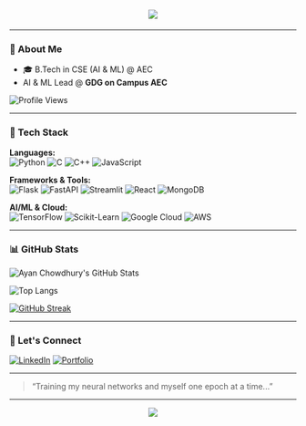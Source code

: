 <h1 align="center">
  <img src="https://readme-typing-svg.demolab.com?font=JetBrains+Mono&size=28&pause=1000&color=AA00FF&center=true&vCenter=true&width=800&lines=AYAN+CHOWDHURY;CSE+(AI+%26+ML)+Undergrad+%7C+GDG+AI+&+ML+Lead;Tech-Enthusiast+%7C+AI%2FML+Developer;Python+Wizard"/>
</h1>

---

### 🧠 About Me

- 🎓 B.Tech in CSE (AI & ML) @ AEC
- AI & ML Lead @ **GDG on Campus AEC**
<img src="https://komarev.com/ghpvc/?username=thegreatayanchowdhury&label=Profile%20views&color=0e75b6&style=flat" alt="Profile Views"/>

---

### 🚀 Tech Stack

**Languages:**  
![Python](https://img.shields.io/badge/Python-3670A0?style=for-the-badge&logo=python&logoColor=white)
![C](https://img.shields.io/badge/C-00599C?style=for-the-badge&logo=c&logoColor=white)
![C++](https://img.shields.io/badge/C++-00599C?style=for-the-badge&logo=c%2B%2B&logoColor=white)
![JavaScript](https://img.shields.io/badge/JavaScript-F7DF1E?style=for-the-badge&logo=javascript&logoColor=black)

**Frameworks & Tools:**  
![Flask](https://img.shields.io/badge/Flask-black?style=for-the-badge&logo=flask)
![FastAPI](https://img.shields.io/badge/FastAPI-005571?style=for-the-badge&logo=fastapi)
![Streamlit](https://img.shields.io/badge/Streamlit-FF4B4B?style=for-the-badge&logo=streamlit&logoColor=white)
![React](https://img.shields.io/badge/React-20232A?style=for-the-badge&logo=react&logoColor=61DAFB)
![MongoDB](https://img.shields.io/badge/MongoDB-4EA94B?style=for-the-badge&logo=mongodb&logoColor=white)

**AI/ML & Cloud:**  
![TensorFlow](https://img.shields.io/badge/TensorFlow-FF6F00?style=for-the-badge&logo=tensorflow&logoColor=white)
![Scikit-Learn](https://img.shields.io/badge/Scikit--Learn-F7931E?style=for-the-badge&logo=scikit-learn&logoColor=white)
![Google Cloud](https://img.shields.io/badge/Google%20Cloud-4285F4?style=for-the-badge&logo=googlecloud&logoColor=white)
![AWS](https://img.shields.io/badge/AWS-232F3E?style=for-the-badge&logo=amazonaws&logoColor=white)

---

### 📊 GitHub Stats

![Ayan Chowdhury's GitHub Stats](https://github-readme-stats.vercel.app/api?username=thegreatayanchowdhury&show_icons=true&theme=ambient_gradient)

![Top Langs](https://github-readme-stats.vercel.app/api/top-langs/?username=thegreatayanchowdhury&layout=compact&theme=ambient_gradient)

[![GitHub Streak](https://github-readme-streak-stats.herokuapp.com?user=thegreatayanchowdhury&theme=ambient_gradient)](https://git.io/streak-stats)

---

### 🤝 Let's Connect

[![LinkedIn](https://img.shields.io/badge/LinkedIn-blue?style=for-the-badge&logo=linkedin&logoColor=white)](https://www.linkedin.com/in/ayan-chowdhury-4b166228b/)
[![Portfolio](https://img.shields.io/badge/Portfolio-purple?style=for-the-badge&logo=github&logoColor=white)](https://ayanchowdhury.vercel.app/)

---

> “Training my neural networks and myself one epoch at a time...”

---

<p align="center">
  <img src="https://capsule-render.vercel.app/api?type=rect&color=7F00FF&height=2"/>
</p>
